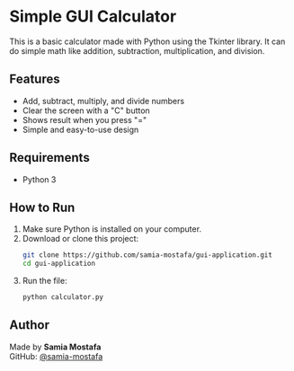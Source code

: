 # Simple GUI Calculator

This is a basic calculator made with Python using the Tkinter library. It can do simple math like addition, subtraction, multiplication, and division.

## Features

- Add, subtract, multiply, and divide numbers
- Clear the screen with a "C" button
- Shows result when you press "="
- Simple and easy-to-use design

## Requirements

- Python 3

## How to Run

1. Make sure Python is installed on your computer.
2. Download or clone this project:
   ```bash
   git clone https://github.com/samia-mostafa/gui-application.git
   cd gui-application
   ```
3. Run the file:
   ```bash
   python calculator.py
   ```

## Author

Made by **Samia Mostafa**  
GitHub: [@samia-mostafa](https://github.com/samia-mostafa)
